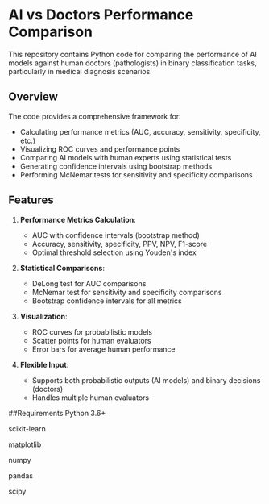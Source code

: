# AI vs Doctors Performance Comparison

This repository contains Python code for comparing the performance of AI models against human doctors (pathologists) in binary classification tasks, particularly in medical diagnosis scenarios.

## Overview

The code provides a comprehensive framework for:
- Calculating performance metrics (AUC, accuracy, sensitivity, specificity, etc.)
- Visualizing ROC curves and performance points
- Comparing AI models with human experts using statistical tests
- Generating confidence intervals using bootstrap methods
- Performing McNemar tests for sensitivity and specificity comparisons

## Features

1. **Performance Metrics Calculation**:
   - AUC with confidence intervals (bootstrap method)
   - Accuracy, sensitivity, specificity, PPV, NPV, F1-score
   - Optimal threshold selection using Youden's index

2. **Statistical Comparisons**:
   - DeLong test for AUC comparisons
   - McNemar test for sensitivity and specificity comparisons
   - Bootstrap confidence intervals for all metrics

3. **Visualization**:
   - ROC curves for probabilistic models
   - Scatter points for human evaluators
   - Error bars for average human performance

4. **Flexible Input**:
   - Supports both probabilistic outputs (AI models) and binary decisions (doctors)
   - Handles multiple human evaluators

##Requirements
Python 3.6+

scikit-learn

matplotlib

numpy

pandas

scipy